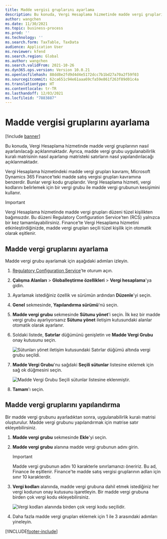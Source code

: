 ```yaml
---
title: Madde vergisi gruplarını ayarlama
description: Bu konuda, Vergi Hesaplama hizmetinde madde vergi gruplarının nasıl ayarlanılacağı açıklanmaktadır.
author: wangchen
ms.date: 11/30/2021
ms.topic: business-process
ms.prod: ''
ms.technology: ''
ms.search.form: TaxTable, TaxData
audience: Application User
ms.reviewer: kfend
ms.search.region: Global
ms.author: wangchen
ms.search.validFrom: 2021-10-26
ms.dyn365.ops.version: Version 10.0.21
ms.openlocfilehash: 88dd8e2fd9d4d4e5172dcc7b1bd27a70a2f59f03
ms.sourcegitcommit: 62ca651c94e61aaa69cfa59e861f263f89d01c4a
ms.translationtype: HT
ms.contentlocale: tr-TR
ms.lasthandoff: 12/03/2021
ms.locfileid: "7883887"
---
```

# <a name="set-up-item-tax-groups"></a>Madde vergisi gruplarını ayarlama

[!include [banner](../includes/banner.md)]

Bu konuda, Vergi Hesaplama hizmetinde madde vergi gruplarının nasıl ayarlanılacağı açıklanmaktadır. Ayrıca, madde vergi grubu uygulanabilirlik kuralı matrisinin nasıl ayarlanıp matristeki satırların nasıl yapılandırılacağı açıklanmaktadır.

Vergi Hesaplama hizmetindeki madde vergi grupları kavramı, Microsoft Dynamics 365 Finance'teki madde satış vergisi grupları kavramına benzerdir. Bunlar vergi kodu gruplarıdır. Vergi Hesaplama hizmeti, vergi kodlarını belirlemek için bir vergi grubu ile madde vergi grubunun kesişimini kullanır.

> [!IMPORTANT]
> Vergi Hesaplama hizmetinde madde vergi grupları düzeni tüzel kişilikten bağımsızdır. Bu düzeni Regulatory Configuration Service'ten (RCS) yalnızca bir kez tamamlayabilirsiniz. Finance'te Vergi Hesaplama hizmetini etkinleştirdiğinizde, madde vergi grupları seçili tüzel kişilik için otomatik olarak eşitlenir.

## <a name="set-up-an-item-tax-group"></a>Madde vergi gruplarını ayarlama 

Madde vergi grubu ayarlamak için aşağıdaki adımları izleyin.

1. [Regulatory Configuration Service](https://marketing.configure.global.dynamics.com/)'te oturum açın.
2. **Çalışma Alanları** \> **Globalleştirme özellikleri** \> **Vergi hesaplama**'ya gidin.
3. Ayarlamak istediğiniz özellik ve sürümün ardından **Düzenle**'yi seçin.
4. **Genel** sekmesinde, **Yapılandırma sürümü**'nü seçin.
5. **Madde vergi grubu** sekmesinde **Sütunu yönet**'i seçin. İlk kez bir madde vergi grubu ayarlıyorsanız **Sütunu yönet** iletişim kutusundaki alanlar otomatik olarak ayarlanır.
6. Soldaki listede, **Satırlar** düğümünü genişletin ve **Madde Vergi Grubu** onay kutusunu seçin.

    ![Sütunları yönet iletişim kutusundaki Satırlar düğümü altında vergi grubu seçildi.](media/select-item-tax-group.png)

7. **Madde Vergi Grubu**'nu sağdaki **Seçili sütunlar** listesine eklemek için sağ ok düğmesini seçin.

    ![Madde Vergi Grubu Seçili sütunlar listesine eklenmiştir.](media/add-item-tax-group.png)

8. **Tamam**'ı seçin.

## <a name="configure-an-item-tax-group"></a>Madde vergi gruplarını yapılandırma

Bir madde vergi grubunu ayarladıktan sonra, uygulanabilirlik kuralı matrisi oluşturulur. Madde vergi grubunu yapılandırmak için matrise satır ekleyebilirsiniz.

1. **Madde vergi grubu** sekmesinde **Ekle**'yi seçin.
2. **Madde vergi grubu** alanına madde vergi grubunun adını girin.

    > [!IMPORTANT]
    > Madde vergi grubunun adını 10 karakterle sınırlamanızı öneririz. Bu ad, Finance ile eşitlenir. Finance'te madde satış vergisi gruplarının adları için sınır 10 karakterdir.

3. **Vergi kodları** alanında, madde vergi grubuna dahil etmek istediğiniz her vergi kodunun onay kutusunu işaretleyin. Bir madde vergi grubuna birden çok vergi kodu ekleyebilirsiniz.

    ![Vergi kodları alanında birden çok vergi kodu seçilidir.](media/multiple-tax-codes-selection.png)

4. Daha fazla madde vergi grupları eklemek için 1 ile 3 arasındaki adımları yineleyin.

[!INCLUDE[footer-include](../../includes/footer-banner.md)]
